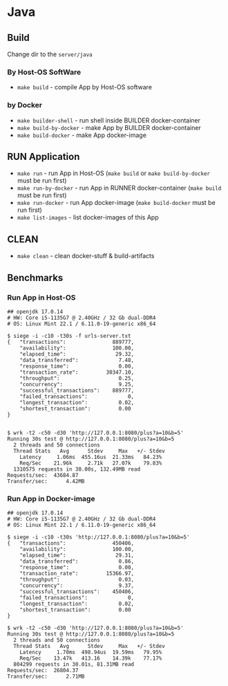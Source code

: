 # Java

## Build

Change dir to the `server/java`

### By Host-OS SoftWare

* `make build` - compile App by Host-OS software

### by Docker

* `make builder-shell` - run shell inside BUILDER docker-container
* `make build-by-docker` - make App by BUILDER docker-container
* `make build-docker` - make App docker-image

## RUN Application

* `make run` - run App in Host-OS (`make build` or `make build-by-docker` must be run first)
* `make run-by-docker` - run App in RUNNER docker-container (`make build` must be run first)
* `make run-docker` - run App docker-image (`make build-docker` must be run first)
* `make list-images` - list docker-images of this App

## CLEAN

* `make clean` - clean docker-stuff & build-artifacts

## Benchmarks

### Run App in Host-OS

```shell
## openjdk 17.0.14
# HW: Core i5-1135G7 @ 2.40GHz / 32 Gb dual-DDR4
# OS: Linux Mint 22.1 / 6.11.0-19-generic x86_64

$ siege -i -c10 -t30s -f urls-server.txt
{	"transactions":			      889777,
	"availability":			      100.00,
	"elapsed_time":			       29.32,
	"data_transferred":		        7.48,
	"response_time":		        0.00,
	"transaction_rate":		    30347.10,
	"throughput":			        0.25,
	"concurrency":			        9.25,
	"successful_transactions":	  889777,
	"failed_transactions":		       0,
	"longest_transaction":          0.02,
	"shortest_transaction":		    0.00
}


$ wrk -t2 -c50 -d30 'http://127.0.0.1:8080/plus?a=10&b=5'
Running 30s test @ http://127.0.0.1:8080/plus?a=10&b=5
  2 threads and 50 connections
  Thread Stats   Avg      Stdev     Max   +/- Stdev
    Latency     1.06ms  455.16us  21.33ms   84.23%
    Req/Sec    21.96k     2.71k   27.07k    79.83%
  1310575 requests in 30.00s, 132.49MB read
Requests/sec:  43684.87
Transfer/sec:      4.42MB
```

### Run App in Docker-image

```shell
## openjdk 17.0.14
# HW: Core i5-1135G7 @ 2.40GHz / 32 Gb dual-DDR4
# OS: Linux Mint 22.1 / 6.11.0-19-generic x86_64

$ siege -i -c10 -t30s 'http://127.0.0.1:8080/plus?a=10&b=5'
{	"transactions":			      450406,
	"availability":			      100.00,
	"elapsed_time":			       29.31,
	"data_transferred":		        0.86,
	"response_time":		        0.00,
	"transaction_rate":		    15366.97,
	"throughput":			        0.03,
	"concurrency":			        9.37,
	"successful_transactions":    450406,
	"failed_transactions":	           0,
	"longest_transaction":	        0.02,
	"shortest_transaction":         0.00
}

$ wrk -t2 -c50 -d30 'http://127.0.0.1:8080/plus?a=10&b=5'
Running 30s test @ http://127.0.0.1:8080/plus?a=10&b=5
  2 threads and 50 connections
  Thread Stats   Avg      Stdev     Max   +/- Stdev
    Latency     1.70ms  498.94us  19.59ms   79.95%
    Req/Sec    13.47k   413.16    14.39k    77.17%
  804299 requests in 30.01s, 81.31MB read
Requests/sec:  26804.37
Transfer/sec:      2.71MB
```
